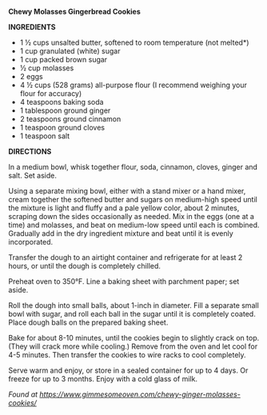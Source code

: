 **Chewy Molasses Gingerbread Cookies**

**INGREDIENTS**

* 1 ½ cups unsalted butter, softened to room temperature (not melted*)
* 1 cup granulated (white) sugar
* 1 cup packed brown sugar
* ½ cup molasses
* 2 eggs
* 4 ½ cups (528 grams) all-purpose flour (I recommend weighing your flour for accuracy)
* 4 teaspoons baking soda
* 1 tablespoon ground ginger
* 2 teaspoons ground cinnamon
* 1 teaspoon ground cloves
* 1 teaspoon salt

**DIRECTIONS**

In a medium bowl, whisk together flour, soda, cinnamon, cloves, ginger and salt. Set aside.

Using a separate mixing bowl, either with a stand mixer or a hand mixer, cream together the softened butter and sugars on medium-high speed until the mixture is light and fluffy and a pale yellow color, about 2 minutes, scraping down the sides occasionally as needed. Mix in the eggs (one at a time) and molasses, and beat on medium-low speed until each is combined. Gradually add in the dry ingredient mixture and beat until it is evenly incorporated.

Transfer the dough to an airtight container and refrigerate for at least 2 hours, or until the dough is completely chilled.

Preheat oven to 350°F.  Line a baking sheet with parchment paper; set aside.

Roll the dough into small balls, about 1-inch in diameter. Fill a separate small bowl with sugar, and roll each ball in the sugar until it is completely coated. Place dough balls on the prepared baking sheet.

Bake for about 8-10 minutes, until the cookies begin to slightly crack on top.  (They will crack more while cooling.)  Remove from the oven and let cool for 4-5 minutes. Then transfer the cookies to wire racks to cool completely.

Serve warm and enjoy, or store in a sealed container for up to 4 days.  Or freeze for up to 3 months.
Enjoy with a cold glass of milk. 

*Found at https://www.gimmesomeoven.com/chewy-ginger-molasses-cookies/*
